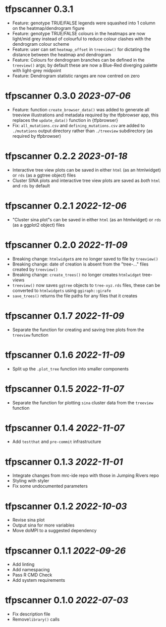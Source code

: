 # tfpscanner 0.3.1

- Feature: genotype TRUE/FALSE legends were squashed into 1 column on the heatmap/dendrogram figure
- Feature: genotype TRUE/FALSE colours in the heatmaps are now light/mid grey instead of colourful
  to reduce colour clashes with the dendrogram colour scheme
- Feature: user can set `heatmap_offset` in `treeview()` for dictating the distance between the
  heatmap and dendrogram
- Feature: Colours for dendrogram branches can be defined in the `treeview()` args; by default these
  are now a Blue-Red diverging palette with light-grey midpoint
- Feature: Dendrogram statistic ranges are now centred on zero

# tfpscanner 0.3.0 _2023-07-06_

- Feature: function `create_browser_data()` was added to generate all treeview illustrations and
  metadata required by the tfpbrowser app, this replaces the `update_data()` function in
  {tfpbrowser}
- Fix: `all_mutations.csv` and `defining_mutations.csv` are added to `./mutations` output directory
  rather than `./treeview` subdirectory (as required by tfpbrowser)

# tfpscanner 0.2.2 _2023-01-18_

- Interactive tree view plots can be saved in either `html` (as an htmlwidget) or `rds` (as a 
  ggtree object) files
- Cluster SINA plots and interactive tree view plots are saved as _both_ `html` and `rds` by
  default

# tfpscanner 0.2.1 _2022-12-06_

- "Cluster sina plot"s can be saved in either `html` (as an htmlwidget) or `rds` (as a ggplot2
  object) files

# tfpscanner 0.2.0 _2022-11-09_

- Breaking change: `htmlwidget`s are no longer saved to file by `treeview()`
- Breaking change: date of creation is absent from the "tree-..." files created by `treeview()`
- Breaking change: `create_trees()` no longer creates `htmlwidget` tree-views
- `treeview()` now saves `ggtree` objects to `tree-xyz.rds` files, these can be converted to
  `htmlwidgets` using `ggiraph::girafe`
- `save_trees()` returns the file paths for any files that it creates

# tfpscanner 0.1.7 _2022-11-09_

- Separate the function for creating and saving tree plots from the `treeview` function

# tfpscanner 0.1.6 _2022-11-09_

- Split up the `.plot_tree` function into smaller components

# tfpscanner 0.1.5 _2022-11-07_

- Separate the function for plotting `sina` cluster data from the `treeview` function

# tfpscanner 0.1.4 _2022-11-07_

- Add `testthat` and `pre-commit` infrastructure

# tfpscanner 0.1.3 _2022-11-01_

- Integrate changes from mrc-ide repo with those in Jumping Rivers repo
- Styling with styler
- Fix some undocumented parameters

# tfpscanner 0.1.2 _2022-10-03_

- Revise sina plot
- Output sina for more variables
- Move doMPI to a suggested dependency

# tfpscanner 0.1.1 _2022-09-26_

- Add linting
- Add namespacing
- Pass R CMD Check
- Add system requirements

# tfpscanner 0.1.0 _2022-07-03_

- Fix description file
- Remove`library()` calls
